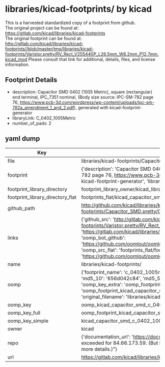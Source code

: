 # libraries/kicad-footprints/ by kicad  
This is a harvested standardized copy of a footprint from github.  
The original project can be found at:  
https://gitlab.com/kicad/libraries/kicad-footprints  
The original footprint can be found at:
http://gitlab.com/kicad/libraries/kicad-footprints//blob/master/tmp/libraries/kicad-footprints/Varistor.pretty/RV_Rect_V25S440P_L26.5mm_W8.2mm_P12.7mm.kicad_mod
Please consult that link for additional, details, files, and license information.  
## Footprint Details
* description: Capacitor SMD 0402 (1005 Metric), square (rectangular) end terminal, IPC_7351 nominal, (Body size source: IPC-SM-782 page 76, https://www.pcb-3d.com/wordpress/wp-content/uploads/ipc-sm-782a_amendment_1_and_2.pdf), generated with kicad-footprint-generator  
* libraryLink: C_0402_1005Metric  
* number_of_pads: 2  
## yaml dump  
| Key | Value |  
| --- | --- |  
| file | libraries/kicad-footprints/Capacitor_SMD.pretty/C_0402_1005Metric.kicad_mod |  
| footprint | {'description': 'Capacitor SMD 0402 (1005 Metric), square (rectangular) end terminal, IPC_7351 nominal, (Body size source: IPC-SM-782 page 76, https://www.pcb-3d.com/wordpress/wp-content/uploads/ipc-sm-782a_amendment_1_and_2.pdf), generated with kicad-footprint-generator', 'libraryLink': 'C_0402_1005Metric', 'number_of_pads': 2} |  
| footprint_library_directory | footprint_library_owner/kicad_libraries/kicad-footprints/ |  
| footprint_library_directory_flat | footprints_flat/kicad_capacitor_smd_c_0402_1005metric/working |  
| github_path | http://github.com/kicad/libraries/kicad-footprints//blob/master/tmp/libraries/kicad-footprints/Capacitor_SMD.pretty/C_0402_1005Metric.kicad_mod |  
| links | {'github_src': 'http://gitlab.com/kicad/libraries/kicad-footprints//blob/master/tmp/libraries/kicad-footprints/Varistor.pretty/RV_Rect_V25S440P_L26.5mm_W8.2mm_P12.7mm.kicad_mod', 'github_src_repo': 'https://gitlab.com/kicad/libraries/kicad-footprints', 'oomp_bot': 'footprints/kicad_capacitor_smd_c_0402_1005metric/working', 'oomp_bot_github': 'https://github.com/oomlout/oomlout_oomp_footprint_bot/tree/main/footprints/kicad_capacitor_smd_c_0402_1005metric/working', 'oomp_src_flat': 'footprints_flat/footprints_flat/kicad_capacitor_smd_c_0402_1005metric/working', 'oomp_src_flat_github': 'https://github.com/oomlout/oomlout_oomp_footprint_src/tree/main/footprints_flat/kicad_capacitor_smd_c_0402_1005metric/working'} |  
| name | libraries/kicad-footprints/ |  
| oomp | {'footprint_name': 'c_0402_1005metric', 'library_name': 'capacitor_smd', 'md5': '656d042c84a441533503590a53ed137a', 'md5_10': '656d042c84', 'md5_5': '656d0', 'md5_6': '656d04', 'oomp_key': 'oomp_kicad_capacitor_smd_c_0402_1005metric', 'oomp_key_extra': 'oomp_footprint_kicad_capacitor_smd_c_0402_1005metric', 'oomp_key_full': 'oomp_footprint_kicad_capacitor_smd_c_0402_1005metric_656d04', 'oomp_key_simple': 'kicad_capacitor_smd_c_0402_1005metric', 'original_filename': 'libraries/kicad-footprints/Capacitor_SMD.pretty/C_0402_1005Metric.kicad_mod', 'owner_name': 'kicad'} |  
| oomp_key | oomp_kicad_capacitor_smd_c_0402_1005metric |  
| oomp_key_full | oomp_footprint_kicad_capacitor_smd_c_0402_1005metric |  
| oomp_key_simple | kicad_capacitor_smd_c_0402_1005metric |  
| owner | kicad |  
| repo | {'documentation_url': 'https://docs.github.com/rest/overview/resources-in-the-rest-api#rate-limiting', 'message': "API rate limit exceeded for 84.66.173.59. (But here's the good news: Authenticated requests get a higher rate limit. Check out the documentation for more details.)"} |  
| url | https://gitlab.com/kicad/libraries/kicad-footprints |  

